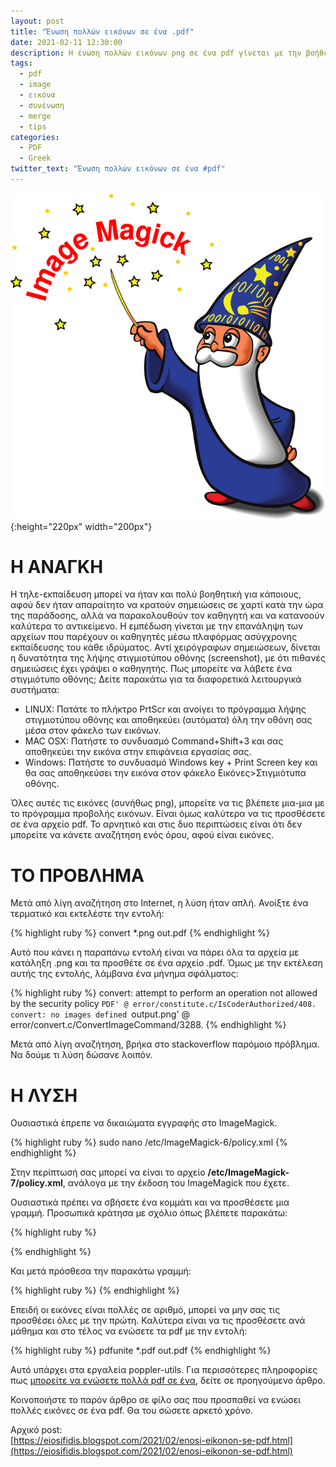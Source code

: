 ```yaml
---
layout: post
title: "Ένωση πολλών εικόνων σε ένα .pdf"
date: 2021-02-11 12:30:00
description: Η ένωση πολλών εικόνων png σε ένα pdf γίνεται με την βοήθεια μιας εντολής. Ποια είναι η αλλαγή στα δικαιώματα του ImageMagick για να το πετύχετε αυτό;
tags:
  - pdf
  - image
  - εικόνα
  - συνένωση
  - merge
  - tips
categories:
  - PDF
  - Greek
twitter_text: "Ένωση πολλών εικόνων σε ένα #pdf"
---
```


![ImageMagic](/post_images/misc/imagemagic.png "ImageMagic"){:height="220px" width="200px"}

# Η ΑΝΑΓΚΗ

Η τηλε-εκπαίδευση μπορεί να ήταν και πολύ βοηθητική για κάποιους, αφού δεν ήταν απαραίτητο να κρατούν σημειώσεις σε χαρτί κατά την ώρα της παράδοσης, αλλά να παρακολουθούν τον καθηγητή και να κατανοούν καλύτερα το αντικείμενο. Η εμπέδωση γίνεται με την επανάληψη των αρχείων που παρέχουν οι καθηγητές μέσω πλαφόρμας ασύγχρονης εκπαίδευσης του κάθε ιδρύματος. Αντί χειρόγραφων σημειώσεων, δίνεται η δυνατότητα της λήψης στιγμιοτύπου οθόνης (screenshot), με ότι πιθανές σημειώσεις έχει γράψει ο καθηγητής. Πως μπορείτε να λάβετε ένα στιγμιότυπο οθόνης; Δείτε παρακάτω για τα διαφορετικά λειτουργικά συστήματα:

- LINUX: Πατάτε το πλήκτρο PrtScr και ανοίγει το πρόγραμμα λήψης στιγμιοτύπου οθόνης και αποθηκεύει (αυτόματα) όλη την οθόνη σας μέσα στον φάκελο των εικόνων.
- MAC OSX: Πατήστε το συνδυασμό Command+Shift+3 και σας αποθηκεύει την εικόνα στην επιφάνεια εργασίας σας.
- Windows: Πατήστε το συνδυασμό Windows key + Print Screen key και θα σας αποθηκεύσει την εικόνα στον φάκελο Εικόνες>Στιγμιότυπα οθόνης.

Όλες αυτές τις εικόνες (συνήθως png), μπορείτε να τις βλέπετε μια-μια με το πρόγραμμα προβολής εικόνων. Είναι όμως καλύτερα να τις προσθέσετε σε ένα αρχείο pdf. Το αρνητικό και στις δυο περιπτώσεις είναι ότι δεν μπορείτε να κάνετε αναζήτηση ενός όρου, αφού είναι εικόνες.

# ΤΟ ΠΡΟΒΛΗΜΑ

Μετά από λίγη αναζήτηση στο Internet, η λύση ήταν απλή. Ανοίξτε ένα τερματικό και εκτελέστε την εντολή:

{% highlight ruby %}
convert \*.png out.pdf
{% endhighlight %}

Αυτό που κάνει η παραπάνω εντολή είναι να πάρει όλα τα αρχεία με κατάληξη .png και τα προσθέτε σε ένα αρχείο .pdf. Όμως με την εκτέλεση αυτής της εντολής, λάμβανα ένα μήνημα σφάλματος:

{% highlight ruby %}
convert: attempt to perform an operation not allowed by the security policy `PDF' @ error/constitute.c/IsCoderAuthorized/408. convert: no images defined `output.png' @ error/convert.c/ConvertImageCommand/3288.
{% endhighlight %}

Μετά από λίγη αναζήτηση, βρήκα στο stackoverflow παρόμοιο πρόβλημα. Να δούμε τι λύση δώσανε λοιπόν.

# Η ΛΥΣΗ

Ουσιαστικά έπρεπε να δικαιώματα εγγραφής στο ImageMagick.

{% highlight ruby %}
sudo nano /etc/ImageMagick-6/policy.xml
{% endhighlight %}

Στην περίπτωσή σας μπορεί να είναι το αρχείο **/etc/ImageMagick-7/policy.xml**, ανάλογα με την έκδοση του ImageMagick που έχετε.

Ουσιαστικά πρέπει να σβήσετε ένα κομμάτι και να προσθέσετε μια γραμμή. Προσωπικά κράτησα με σχόλιο όπως βλέπετε παρακάτω:

{% highlight ruby %}

<!--
<policy domain="coder" rights="none" pattern="PS" />
<policy domain="coder" rights="none" pattern="PS2" />
<policy domain="coder" rights="none" pattern="PS3" />
<policy domain="coder" rights="none" pattern="EPS" />
<policy domain="coder" rights="none" pattern="PDF" />
<policy domain="coder" rights="none" pattern="XPS" />
-->

{% endhighlight %}

Και μετά πρόσθεσα την παρακάτω γραμμή:

{% highlight ruby %}
<policy domain="module" rights="read|write" pattern="{PS,PS2,PS3,EPS,PDF,XPS}">
{% endhighlight %}

Επειδή οι εικόνες είναι πολλές σε αριθμό, μπορεί να μην σας τις προσθέσει όλες με την πρώτη. Καλύτερα είναι να τις προσθέσετε ανά μάθημα και στο τέλος να ενώσετε τα pdf με την εντολή:

{% highlight ruby %}
pdfunite \*.pdf out.pdf
{% endhighlight %}

Αυτό υπάρχει στα εργαλεία poppler-utils. Για περισσότερες πληροφορίες πως [μπορείτε να ενώσετε πολλά pdf σε ένα](/2021-02-10-4-tropoi-gia-enosi-pollon-pdf-se-ena), δείτε σε προηγούμενο άρθρο.

Κοινοποιήστε το παρόν άρθρο σε φίλο σας που προσπαθεί να ενώσει πολλές εικόνες σε ένα pdf. Θα του σώσετε αρκετό χρόνο.

Αρχικό post:  
[https://eiosifidis.blogspot.com/2021/02/enosi-eikonon-se-pdf.html](https://eiosifidis.blogspot.com/2021/02/enosi-eikonon-se-pdf.html)
